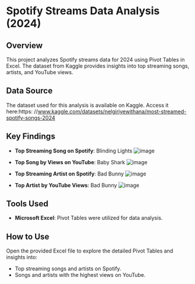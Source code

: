 # Spotify Streams Data Analysis (2024)

## Overview

This project analyzes Spotify streams data for 2024 using Pivot Tables in Excel. The dataset from Kaggle provides insights into top streaming songs, artists, and YouTube views.

## Data Source

The dataset used for this analysis is available on Kaggle. Access it here:https: //www.kaggle.com/datasets/nelgiriyewithana/most-streamed-spotify-songs-2024

## Key Findings

- **Top Streaming Song on Spotify**: Blinding Lights
  ![image](https://github.com/user-attachments/assets/95568ddd-3297-4d88-98a6-754128803c37)

- **Top Song by Views on YouTube**: Baby Shark
  ![image](https://github.com/user-attachments/assets/1de59d5d-b536-47d7-a22d-4488647f3645)

- **Top Streaming Artist on Spotify**: Bad Bunny
  ![image](https://github.com/user-attachments/assets/9d780bf1-a0db-45b3-9c4c-86107747e06e)

- **Top Artist by YouTube Views**: Bad Bunny
  ![image](https://github.com/user-attachments/assets/a043733d-5346-41c8-9d4c-3c75f4c344d7)

## Tools Used

- **Microsoft Excel**: Pivot Tables were utilized for data analysis.

## How to Use

Open the provided Excel file to explore the detailed Pivot Tables and insights into:
- Top streaming songs and artists on Spotify.
- Songs and artists with the highest views on YouTube.

